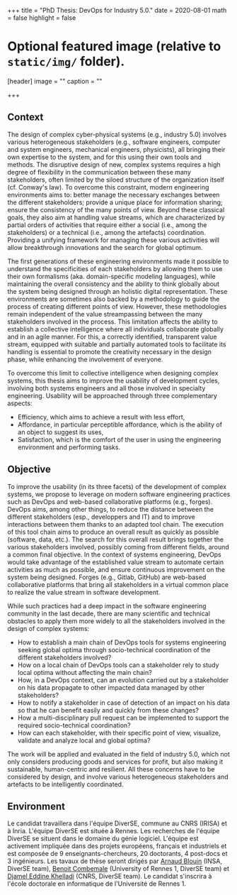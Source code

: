 +++
title = "PhD Thesis: DevOps for Industry 5.0."
date = 2020-08-01
math = false
highlight = false

# Optional featured image (relative to `static/img/` folder).
[header]
image = ""
caption = ""

+++

## Context

The design of complex cyber-physical systems (e.g., industry 5.0) involves various heterogeneous stakeholders (e.g., software engineers, computer and system engineers, mechanical engineers, physicists), all bringing their own expertise to the system, and for this using their own tools and methods. The disruptive design of new, complex systems requires a high degree of flexibility in the communication between these many stakeholders, often limited by the siloed structure of the organization itself (cf. Conway's law). To overcome this constraint, modern engineering environments aims to: better manage the necessary exchanges between the different stakeholders; provide a unique place for information sharing; ensure the consistency of the many points of view. Beyond these classical goals,  they also aim at handling value streams, which are characterized by partial orders of activities that require either a social (i.e., among the stakeholders) or a technical (i.e., among the artefacts) coordination.  Providing a unifying framework for managing these various activities will ​allow breakthrough innovations and the search for global optimum. 

The first generations of these engineering environments made it possible to understand the specificities of each stakeholders by allowing them to use their own formalisms (aka. domain-specific modeling languages), while maintaining the overall consistency and the ability to think globally about the system being designed through an holistic digital representation. These environments are sometimes also backed by a methodology to guide the process of creating different points of view. However, these methodologies remain independent of the value stream ​​passing between the many stakeholders involved in the process. This limitation affects the ability to establish a collective intelligence where all individuals collaborate globally and in an agile manner. For this, a correctly identified, transparent value stream, equipped with suitable and partially automated tools to facilitate its handling is essential to promote the creativity necessary in the design phase, while enhancing the involvement of everyone.

To overcome this limit to collective intelligence when designing complex systems, this thesis aims to improve the usability of development cycles, involving both systems engineers and all those involved in specialty engineering. Usability will be approached through three complementary aspects:
- Efficiency, which aims to achieve a result with less effort,
- Affordance, in particular perceptible affordance, which is the ability of an object to suggest its uses,
- Satisfaction, which is the comfort of the user in using the engineering environment and performing tasks.

## Objective

To improve the usability (in its three facets) of the development of complex systems, we propose to leverage on modern software engineering practices such as DevOps and web-based collaborative platforms (e.g., forges). DevOps aims, among other things, to reduce the distance between the different stakeholders (esp., developpers and IT) and to improve interactions between them thanks to an adapted tool chain. The execution of this tool chain aims to produce an overall result as quickly as possible (software, data, etc.). The search for this overall result brings together the various stakeholders involved, possibly coming from different fields, around a common final objective. In the context of systems engineering, DevOps would take advantage of the established value stream to automate certain activities as much as possible, and ensure continuous improvement on the system being designed. Forges (e.g., Gitlab, GitHub) are web-based collaborative platforms that bring all stakeholders in a virtual common place to realize the value stream in software development.

While such practices had a deep impact in the software engineering community in the last decade, there are many scientific and technical obstacles to apply them more widely to all the stakeholders involved in the design of complex systems:
- How to establish a main chain of DevOps tools for systems engineering seeking global optima through socio-technical coordination of the different stakeholders involved?
- How on a local chain of DevOps tools can a stakeholder rely to study local optima without affecting the main chain?
- How, in a DevOps context, can an evolution carried out by a stakeholder on his data propagate to other impacted data managed by other stakeholders?
- How to notify a stakeholder in case of detection of an impact on his data so that he can benefit easily and quickly from these changes?
- How a multi-disciplinary pull request can be implemented to support the required socio-technical coordination? 
- How can each stakeholder, with their specific point of view, visualize, validate and analyze local and global optima?

The work will be applied and evaluated in the field of industry 5.0, which not only considers producing goods and services for profit, but also making it sustainable, human-centric and resilient. All these concerns have to be considered by design, and involve various heterogeneous stakeholders and artefacts to be intelligently coordinated. 


## Environment

Le candidat travaillera dans l'équipe DiverSE, commune au CNRS (IRISA) et à Inria. L'équipe DiverSE est située à Rennes. Les recherches de l'équipe DiverSE se situent dans le domaine du génie logiciel. L'équipe est activement impliquée dans des projets européens, français et industriels et est composée de 9 enseignants-chercheurs, 20 doctorants, 4 post-docs et 3 ingénieurs. Les tavaux de thèse seront dirigés par [Arnaud Blouin](https://people.irisa.fr/Arnaud.Blouin/) (INSA, DiverSE team), [Benoit Combemale](https://people.irisa.fr/Benoit.Combemale) (University of Rennes 1, DiverSE team) et [Djamel Eddine Khelladi](http://people.irisa.fr/Djamel-Eddine.Khelladi/) (CNRS, DiverSE team). Le candidat s'inscrira à l'école doctorale en informatique de l'Université de Rennes 1.